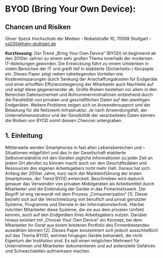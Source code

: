 # BYOD (Bring Your Own Device): 
## Chancen und Risiken

Oliver Speck
Hochschule der Medien - Nobelstraße 10, 70569 Stuttgart - os035@hdm-stuttgart.de

**Kurzfassung**: Der Trend „Bring Your Own Device“ (BYOD) ist beginnend ab den 2010er Jahren zu einem sehr großen Thema innerhalb der modernen IT-Abteilungen geworden. Die Entwicklung führt zu einem Umdenken in vielen Bereichen der IT und greift tief in etablierte (Sicherheits-) Konzepte ein. Dieses Paper zeigt neben naheliegenden Vorteilen wie Kosteneinsparungen durch Senkung der Anschaffungskosten für Endgeräte und einer erhofften Effizienzsteigerung der Mitarbeiter auch Nachteile auf und wägt diese gegeneinander ab. Große Risiken bestehen vor allem in den Bereichen Datensicherheit und Rufnummernmitnahmen entstehend durch die Parallelität von privaten und geschäftlichen Daten auf den jeweiligen Endgeräten. Weitere Probleme zeigen sich im Anwendersupport und der Belastung für die Netzwerk-Infrastruktur. Je nach Anwendungsfall, der Unternehmensstruktur und der Sensibilität der verarbeiteten Daten können die Risiken von BYOD somit dessen Chancen untergraben.

## 1. Einleitung
Mittlerweile werden Smartphones in fast allen Lebensbereichen und –Situationen mitgeführt und das in der Gesellschaft etablierte Selbstverständnis mit den Geräten jegliche Informationen zu jeder Zeit an jedem Ort abrufen zu können macht auch vor den Geschäftsdaten und Ressourcen des eigenen Arbeitsgebers nicht mehr Halt. Daraus hat sich Anfang der 2010er Jahre, kurz nach der Markteinführung der ersten Smartphones, der Trend BYOD entwickelt. Beschrieben wird dadurch genauer das Verwenden von privaten Mobilgeräten als Arbeitsmittel durch Mitarbeiter und die Einbindung der Geräte in das Firmennetzwerk. Der Begriff ist eng verwandt mit dem Prozess „Consumerization“ [1]. Dieser bezieht sich auf die Verschmelzung von beruflich und privat genutzter Systeme, Programme und Dienste in der Informationstechnik. Hierbei möchten Mitarbeiter diese Systeme, die sie aus dem privaten Umfeld kennen, auch auf den Endgeräten ihres Arbeitsgebers nutzen. Darüber hinaus existiert mit „Choose Your Own Device“ ein Konzept, bei dem Mitarbeiter ihr Gerät aus einem breiteren Portfolio des Firmenbestandes auswählen können [2]. Dieses Paper konzentriert sich jedoch ausschließlich auf das Thema BYOD, welches hingegen Geräte behandelt, die nicht Eigentum der Institution sind. Es soll einen möglichen Mehrwert für Unternehmen und Mitarbeiter dokumentieren und auf potenzielle Gefahren und Schwachstellen aufmerksam machen.